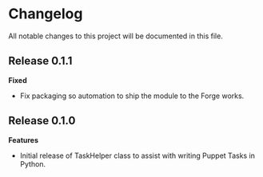 # Changelog

All notable changes to this project will be documented in this file.

## Release 0.1.1

**Fixed**
- Fix packaging so automation to ship the module to the Forge works.

## Release 0.1.0

**Features**
- Initial release of TaskHelper class to assist with writing Puppet Tasks in Python.
